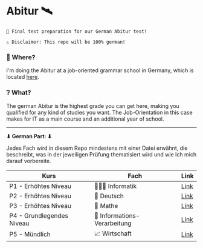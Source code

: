 # Abitur 🛰


`👔 Final test preparation for our German Abitur test!`

`⚠ Disclaimer: This repo will be 100% german!`

### 📌 Where?

I'm doing the Abitur at a job-oriented grammar school in Germany, which is located [here](https://goo.gl/maps/pbDFDmfBajr).

### ❔ What?

The german Abitur is the highest grade you can get here, making you qualified for any kind of studies you want. The Job-Orientation in this case makes for IT as a main course and an additional year of school.

------

**⬇ German Part: ⬇**

Jedes Fach wird in diesem Repo mindestens mit einer Datei erwähnt, die beschreibt, was in der jeweiligen Prüfung thematisiert wird und wie Ich mich darauf vorbereite.

| Kurs                      | Fach                        | Link                 |
| ------------------------- | --------------------------- | -------------------- |
| P1 - Erhöhtes Niveau      | 👨🏽‍💻 Informatik              | [Link](it/THEMEN.md) |
| P2 - Erhöhtes Niveau      | 📕 Deutsch                   | [Link](de/THEMEN.md) |
| P3 - Erhöhtes Niveau      | 🎰 Mathe                     | [Link](ma/THEMEN.md) |
| P4 - Grundlegendes Niveau | 💾 Informations-Verarbeitung | [Link](iv/THEMEN.md) |
| P5 - Mündlich             | 📈 Wirtschaft                | [Link](bv/THEMEN.md) |

